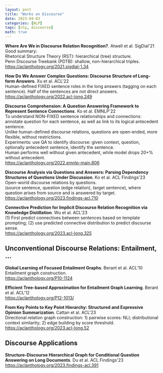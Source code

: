 ```yaml
---
layout: post
title: "Works on Discourse"
date: 2023-04-03
categories: [NLP]
tags: [nlp, discourse]
math: true
---
```


**Where Are We in Discourse Relation Recognition?**. Atwell et al. SigDial'21\
Good summary:\
Rhetorical Structure Theory (RST): hierarchical (tree) structure.\
Penn Discourse Treebank (PDTB): shallow, non-hierarchical triples.\
<https://aclanthology.org/2021.sigdial-1.34>

**How Do We Answer Complex Questions: Discourse Structure of Long-form Answers**. Xu et al. ACL'22\
Human-defined FIXED sentence roles in the long answers (tagging on each sentence). Half of the sentences are not direct answers.\
<https://aclanthology.org/2022.acl-long.249>

**Discourse Comprehension: A Question Answering Framework to Represent Sentence Connections**. Ko et al. EMNLP'22\
To understand NON-FIXED sentence relationships and connections: annotate question for each sentence, as well as link to its logical antecedent sentence.\
Unlike human-defined discourse relations, questions are open-ended, more flexible, without restrictions.\
Experiments: use QA to identify discourse: given context, question, optionally antecedent sentence, identify the sentence.\
Human performs well without given antecedent, while model drops 20+% without antecedent.\
<https://aclanthology.org/2022.emnlp-main.806>

**Discourse Analysis via Questions and Answers: Parsing Dependency Structures of Questions Under Discussion**. Ko et al. ACL Findings'23\
Open-world discourse relations by questions.\
(source sentence, question (edge relation), target sentence), where question arises from source and is answered by target.\
<https://aclanthology.org/2023.findings-acl.710>

**Connective Prediction for Implicit Discourse Relation Recognition via Knowledge Distillation**. Wu et al. ACL'23\
(1) First predict connectives between sentences based on template prompting; (2) use predicted connective distribution to predict discourse sense.\
<https://aclanthology.org/2023.acl-long.325>


## Unconventional Discourse Relations: Entailment, ...

**Global Learning of Focused Entailment Graphs**. Berant et al. ACL'10\
Entailment graph construction.\
<https://aclanthology.org/P10-1124>

**Efficient Tree-based Approximation for Entailment Graph Learning**. Berant et al. ACL'12\
<https://aclanthology.org/P12-1013/>

**From Key Points to Key Point Hierarchy: Structured and Expressive Opinion Summarization**. Cattan et al. ACL'23\
Directional relation graph construction: 1) pairwise scores: NLI; distributional context similarity; 2) edge building by score threshold.\
<https://aclanthology.org/2023.acl-long.52>


## Discourse Applications

**Structure-Discourse Hierarchical Graph for Conditional Question Answering on Long Documents**. Du et al. ACL Findings'23\
<https://aclanthology.org/2023.findings-acl.391>
